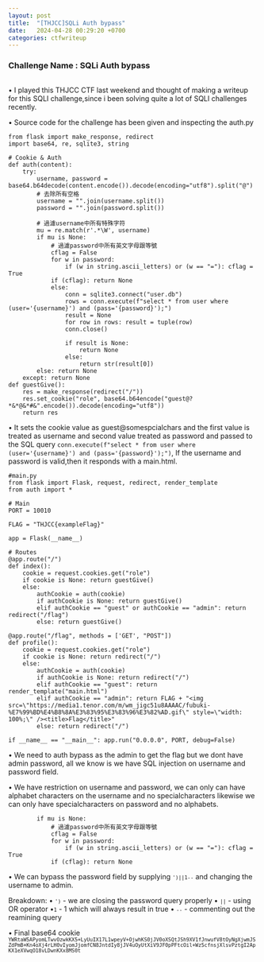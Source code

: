 ```yaml
---
layout: post
title:  "[THJCC]SQLi Auth bypass"
date:   2024-04-28 00:29:20 +0700
categories: ctfwriteup
---
```


### Challenge Name : SQLi Auth bypass 

<img>

• I played this THJCC CTF last weekend and thought of making a writeup for this SQLI challenge,since i been solving quite a lot of SQLI challenges recently.

• Source code for the challenge has been given and inspecting the auth.py

```
from flask import make_response, redirect
import base64, re, sqlite3, string

# Cookie & Auth
def auth(content):
    try:
        username, password = base64.b64decode(content.encode()).decode(encoding="utf8").split("@")
        # 去除所有空格
        username = "".join(username.split())
        password = "".join(password.split())

        # 過濾username中所有特殊字符
        mu = re.match(r'.*\W', username)
        if mu is None: 
            # 過濾password中所有英文字母跟等號
            cflag = False
            for w in password: 
                if (w in string.ascii_letters) or (w == "="): cflag = True
            if (cflag): return None
            else:
                conn = sqlite3.connect("user.db")
                rows = conn.execute(f"select * from user where (user='{username}') and (pass='{password}');")
                result = None
                for row in rows: result = tuple(row)
                conn.close()

                if result is None: 
                    return None
                else: 
                    return str(result[0])
        else: return None
    except: return None 
def guestGive():
    res = make_response(redirect("/"))
    res.set_cookie("role", base64.b64encode("guest@?*&*@&*#&".encode()).decode(encoding="utf8"))
    return res
```

• It sets the cookie value as guest@somespcialchars and the first value is treated as username and second value treated as password and passed to the SQL query `conn.execute(f"select * from user where (user='{username}') and (pass='{password}');")`,
If the username and password is valid,then it responds with a main.html.

```
#main.py
from flask import Flask, request, redirect, render_template
from auth import *

# Main
PORT = 10010

FLAG = "THJCC{exampleFlag}"

app = Flask(__name__)

# Routes
@app.route("/")
def index():
    cookie = request.cookies.get("role")
    if cookie is None: return guestGive()
    else:
        authCookie = auth(cookie)
        if authCookie is None: return guestGive()
        elif authCookie == "guest" or authCookie == "admin": return redirect("/flag")
        else: return guestGive()

@app.route("/flag", methods = ['GET', "POST"])
def profile():
    cookie = request.cookies.get("role")
    if cookie is None: return redirect("/")
    else:
        authCookie = auth(cookie)
        if authCookie is None: return redirect("/")
        elif authCookie == "guest": return render_template("main.html")
        elif authCookie == "admin": return FLAG + "<img src=\"https://media1.tenor.com/m/wm_jigc51u8AAAAC/fubuki-%E7%99%BD%E4%B8%8A%E3%83%95%E3%83%96%E3%82%AD.gif\" style=\"width: 100%;\" /><title>Flag</title>"
        else: return redirect("/")

if __name__ == "__main__": app.run("0.0.0.0", PORT, debug=False)
```

• We need to auth bypass as the admin to get the flag but we dont have admin password, all we know is we have SQL injection on username and password field.

• We have restriction on username and password, we can only can have alphabet characters on the username and no specialcharacters likewise we can only have specialcharacters on password and no alphabets.

```
        if mu is None: 
            # 過濾password中所有英文字母跟等號
            cflag = False
            for w in password: 
                if (w in string.ascii_letters) or (w == "="): cflag = True
            if (cflag): return None
```

• We can bypass the password field by supplying <code>` ')||1-- `</code> and changing the username to admin.

Breakdown:
• <code>`')`</code> - we are closing the password query properly
• <code>`||`</code> - using OR operator
•<code>`1`</code> - 1 which will always result in true
• <code>`--`</code> - commenting out the reamining query

• Final base64 cookie <code>`YWRtaW5APyomLTwvOzwkKX5+LyUuIX17L1wpeyV+OjwhKS0jJV0oXSQtJSh9XV1fJnwufV8tOyNgXjwmJSZdPmB+Kn4oXj4rLH0vIyomJjomfCN8JntdIy8jJV4uOyUtXiV9JF0pPFtcOil+Wz5cfnsjXlsvPztgI2ApKX1eXVwqO18vLDwnKXx8MS0t`</code>

<img>